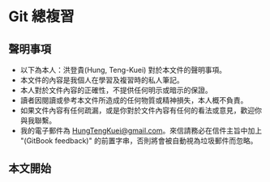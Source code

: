 # Git 總複習

## 聲明事項
+ 以下為本人：洪登貴(Hung, Teng-Kuei) 對於本文件的聲明事項。
+ 本文件的內容是我個人在學習及複習時的私人筆記。
+ 本人對於文件內容的正確性，不提供任何明示或暗示的保證。
+ 讀者因閱讀或參考本文件所造成的任何物質或精神損失，本人概不負責。
+ 如果文件內容有任何疏漏，或是你對於文件內容有任何的看法或意見，歡迎你與我聯繫。
+ 我的電子郵件為 HungTengKuei@gmail.com。來信請務必在信件主旨中加上 "(GitBook feedback)" 的前置字串，否則將會被自動視為垃圾郵件而忽略。

## 本文開始

